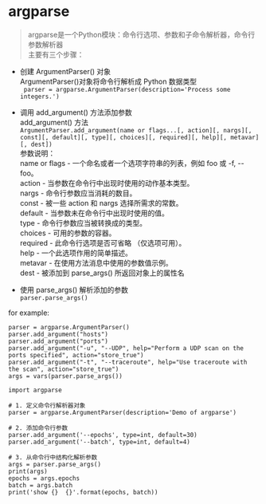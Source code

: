 # argparse
> argparse是一个Python模块：命令行选项、参数和子命令解析器，命令行参数解析器  
主要有三个步骤：
* 创建 ArgumentParser() 对象  
ArgumentParser()对象将命令行解析成 Python 数据类型  
` parser = argparse.ArgumentParser(description='Process some integers.')`   
* 调用 add_argument() 方法添加参数  
add_argument() 方法   
`ArgumentParser.add_argument(name or flags...[, action][, nargs][, const][, default][, type][, choices][, required][, help][, metavar][, dest])`   
参数说明：   
name or flags - 一个命名或者一个选项字符串的列表，例如 foo 或 -f, --foo。  
action - 当参数在命令行中出现时使用的动作基本类型。  
nargs - 命令行参数应当消耗的数目。  
const - 被一些 action 和 nargs 选择所需求的常数。  
default - 当参数未在命令行中出现时使用的值。  
type - 命令行参数应当被转换成的类型。  
choices - 可用的参数的容器。  
required - 此命令行选项是否可省略 （仅选项可用）。  
help - 一个此选项作用的简单描述。  
metavar - 在使用方法消息中使用的参数值示例。  
dest - 被添加到 parse_args() 所返回对象上的属性名  

* 使用 parse_args() 解析添加的参数   
`parser.parse_args()` 

for example:  
```
parser = argparse.ArgumentParser()
parser.add_argument("hosts")
parser.add_argument("ports")
parser.add_argument("-u", "--UDP", help="Perform a UDP scan on the ports specified", action="store_true")
parser.add_argument("-t", "--traceroute", help="Use traceroute with the scan", action="store_true")
args = vars(parser.parse_args())
```

```  
import argparse
 
# 1. 定义命令行解析器对象
parser = argparse.ArgumentParser(description='Demo of argparse')
 
# 2. 添加命令行参数
parser.add_argument('--epochs', type=int, default=30)
parser.add_argument('--batch', type=int, default=4)
 
# 3. 从命令行中结构化解析参数
args = parser.parse_args()
print(args)
epochs = args.epochs
batch = args.batch
print('show {}  {}'.format(epochs, batch))
```  



